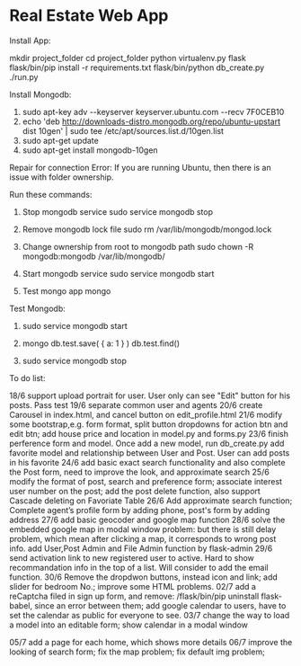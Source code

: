 Real Estate Web App
=========
Install App:

mkdir project_folder
cd project_folder
python virtualenv.py flask
flask/bin/pip install -r requirements.txt
flask/bin/python db_create.py
./run.py

Install Mongodb:

1. sudo apt-key adv --keyserver keyserver.ubuntu.com --recv 7F0CEB10
2. echo 'deb http://downloads-distro.mongodb.org/repo/ubuntu-upstart dist 10gen' | sudo tee /etc/apt/sources.list.d/10gen.list
3. sudo apt-get update
4. sudo apt-get install mongodb-10gen

Repair for connection Error: If you are running Ubuntu, then there is an issue with folder ownership.

Run these commands:

1.  Stop mongodb service
    sudo service mongodb stop

2.  Remove mongodb lock file
    sudo rm /var/lib/mongodb/mongod.lock

3.  Change ownership from root to mongodb path
    sudo chown -R mongodb:mongodb /var/lib/mongodb/

4.  Start mongodb service
    sudo service mongodb start

5.  Test mongo app
    mongo

Test Mongodb:
1. sudo service mongodb start

2. mongo
db.test.save( { a: 1 } )
db.test.find()

3. sudo service mongodb stop



To do list:

18/6 support upload portrait for user.
User only can see "Edit" button for his posts. Pass test
19/6 separate common user and agents
20/6 create Carousel in index.html, and cancel button on edit_profile.html
21/6 modify some bootstrap,e.g. form format, split button dropdowns for action btn and edit btn; 
add house price and location in model.py and forms.py
23/6 finish perference form and model. Once add a new model, run db_create.py
	add favorite model and relationship between User and Post. User can add posts in his favorite
24/6 add basic exact search functionality and also complete the Post form, need to improve the look, and approximate search
25/6 modify the format of post, search and preference form; 
	associate interest user number on the post;
	add the post delete function, also support Cascade deleting on Favoriate Table
26/6 Add approximate search function;
	Complete agent’s profile form by adding phone, post's form by adding address
27/6 add basic geocoder and google map function
28/6 solve the embedded google map in modal window problem: but there is still delay problem, which mean after clicking a map, it corresponds to wrong post info.
	add User,Post Admin and File Admin function by flask-admin
29/6 send activation link to new registered user to active.
     Hard to show recommandation info in the top of a list. Will consider to add the email function.
30/6 Remove the dropdwon buttons, instead icon and link; add slider for bedroom No.; improve some HTML problems. 
02/7 add a reCaptcha filed in sign up form, and remove: /flask/bin/pip uninstall flask-babel, since an error between them;
     add google calendar to users, have to set the calendar as public for everyone to see.
03/7 change the way to load a model into an editable form;
     show calendar in a modal window

05/7 add a page for each home, which shows more details
06/7 improve the looking of search form; fix the map problem; fix default img problem;
     


     
          

